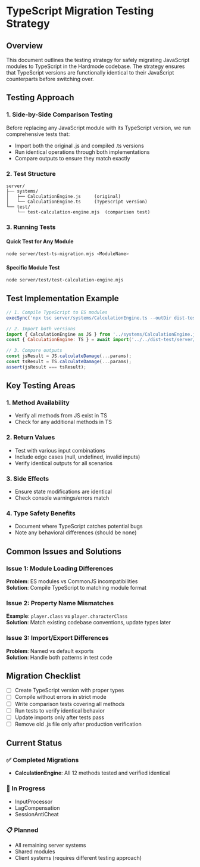 # TypeScript Migration Testing Strategy

## Overview

This document outlines the testing strategy for safely migrating JavaScript modules to TypeScript in the Hardmode codebase. The strategy ensures that TypeScript versions are functionally identical to their JavaScript counterparts before switching over.

## Testing Approach

### 1. Side-by-Side Comparison Testing

Before replacing any JavaScript module with its TypeScript version, we run comprehensive tests that:
- Import both the original .js and compiled .ts versions
- Run identical operations through both implementations
- Compare outputs to ensure they match exactly

### 2. Test Structure

```
server/
├── systems/
│   ├── CalculationEngine.js     (original)
│   └── CalculationEngine.ts     (TypeScript version)
└── test/
    └── test-calculation-engine.mjs  (comparison test)
```

### 3. Running Tests

#### Quick Test for Any Module
```bash
node server/test-ts-migration.mjs <ModuleName>
```

#### Specific Module Test
```bash
node server/test/test-calculation-engine.mjs
```

## Test Implementation Example

```javascript
// 1. Compile TypeScript to ES modules
execSync('npx tsc server/systems/CalculationEngine.ts --outDir dist-test --module ES2020 --target ES2020 --esModuleInterop --skipLibCheck --strict');

// 2. Import both versions
import { CalculationEngine as JS } from '../systems/CalculationEngine.js';
const { CalculationEngine: TS } = await import('../../dist-test/server/systems/CalculationEngine.js');

// 3. Compare outputs
const jsResult = JS.calculateDamage(...params);
const tsResult = TS.calculateDamage(...params);
assert(jsResult === tsResult);
```

## Key Testing Areas

### 1. Method Availability
- Verify all methods from JS exist in TS
- Check for any additional methods in TS

### 2. Return Values
- Test with various input combinations
- Include edge cases (null, undefined, invalid inputs)
- Verify identical outputs for all scenarios

### 3. Side Effects
- Ensure state modifications are identical
- Check console warnings/errors match

### 4. Type Safety Benefits
- Document where TypeScript catches potential bugs
- Note any behavioral differences (should be none)

## Common Issues and Solutions

### Issue 1: Module Loading Differences
**Problem**: ES modules vs CommonJS incompatibilities  
**Solution**: Compile TypeScript to matching module format

### Issue 2: Property Name Mismatches
**Example**: `player.class` vs `player.characterClass`  
**Solution**: Match existing codebase conventions, update types later

### Issue 3: Import/Export Differences
**Problem**: Named vs default exports  
**Solution**: Handle both patterns in test code

## Migration Checklist

- [ ] Create TypeScript version with proper types
- [ ] Compile without errors in strict mode
- [ ] Write comparison tests covering all methods
- [ ] Run tests to verify identical behavior
- [ ] Update imports only after tests pass
- [ ] Remove old .js file only after production verification

## Current Status

### ✅ Completed Migrations
- **CalculationEngine**: All 12 methods tested and verified identical

### 🚧 In Progress
- InputProcessor
- LagCompensation
- SessionAntiCheat

### 📋 Planned
- All remaining server systems
- Shared modules
- Client systems (requires different testing approach)